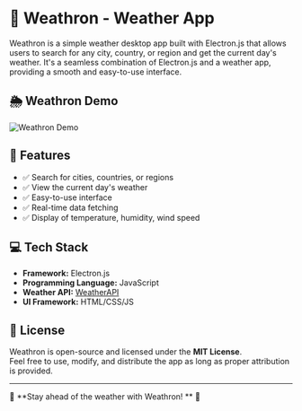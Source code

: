 # 📝 Weathron - Weather App

Weathron is a simple weather desktop app built with Electron.js that allows users to search for any city, country, or region and get the current day's weather. It's a seamless combination of Electron.js and a weather app, providing a smooth and easy-to-use interface.

## 🌦️ Weathron Demo
![Weathron Demo](Weathron/public/Images/preview-ezgif.com-speed.gif)


## 🔹 Features
- ✅ Search for cities, countries, or regions  
- ✅ View the current day's weather  
- ✅ Easy-to-use interface  
- ✅ Real-time data fetching  
- ✅ Display of temperature, humidity, wind speed 

## 💻 Tech Stack
- **Framework:** Electron.js  
- **Programming Language:** JavaScript  
- **Weather API:** [WeatherAPI](https://www.weatherapi.com/)  
- **UI Framework:** HTML/CSS/JS

## 📜 License  
Weathron is open-source and licensed under the **MIT License**.  
Feel free to use, modify, and distribute the app as long as proper attribution is provided.

---

🚀 **Stay ahead of the weather with Weathron!   ** 🌇
